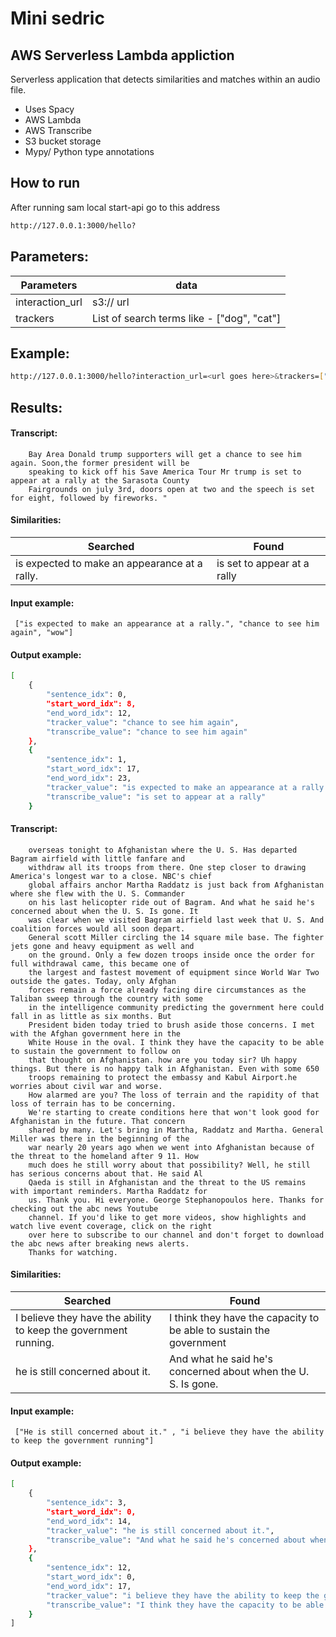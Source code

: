 # Mini sedric
## AWS Serverless Lambda appliction

Serverless application that detects similarities and matches within an audio file.
* Uses Spacy
* AWS Lambda
* AWS Transcribe
* S3 bucket storage
* Mypy/ Python type annotations

## How to run

After running sam local start-api go to this address
```sh
http://127.0.0.1:3000/hello?
```

## Parameters:

| Parameters | data |
| ------ | ------ |
| interaction_url | s3:// url  |
| trackers | List of search terms like - ["dog", "cat"] |

## Example:
```sh
http://127.0.0.1:3000/hello?interaction_url=<url goes here>&trackers=["hello sir, how are you?"]
```

## Results:

#### Transcript:

		Bay Area Donald trump supporters will get a chance to see him again. Soon,the former president will be
		speaking to kick off his Save America Tour Mr trump is set to appear at a rally at the Sarasota County
		Fairgrounds on july 3rd, doors open at two and the speech is set for eight, followed by fireworks. "

#### Similarities:
| Searched | Found |
| ------ | ------ |
| is expected to make an appearance at a rally. |is set to appear at a rally  |

#### Input example:
     ["is expected to make an appearance at a rally.", "chance to see him again", "wow"]

#### Output example:
```sh
[
    {
        "sentence_idx": 0,
        "start_word_idx": 8,
        "end_word_idx": 12,
        "tracker_value": "chance to see him again",
        "transcribe_value": "chance to see him again"
    },
    {
        "sentence_idx": 1,
        "start_word_idx": 17,
        "end_word_idx": 23,
        "tracker_value": "is expected to make an appearance at a rally.",
        "transcribe_value": "is set to appear at a rally"
    }
```

#### Transcript:

		overseas tonight to Afghanistan where the U. S. Has departed Bagram airfield with little fanfare and
        withdraw all its troops from there. One step closer to drawing America's longest war to a close. NBC's chief
        global affairs anchor Martha Raddatz is just back from Afghanistan where she flew with the U. S. Commander
        on his last helicopter ride out of Bagram. And what he said he's concerned about when the U. S. Is gone. It
        was clear when we visited Bagram airfield last week that U. S. And coalition forces would all soon depart.
        General scott Miller circling the 14 square mile base. The fighter jets gone and heavy equipment as well and
        on the ground. Only a few dozen troops inside once the order for full withdrawal came, this became one of
        the largest and fastest movement of equipment since World War Two outside the gates. Today, only Afghan
        forces remain a force already facing dire circumstances as the Taliban sweep through the country with some
        in the intelligence community predicting the government here could fall in as little as six months. But
        President biden today tried to brush aside those concerns. I met with the Afghan government here in the
        White House in the oval. I think they have the capacity to be able to sustain the government to follow on
        that thought on Afghanistan. how are you today sir? Uh happy things. But there is no happy talk in Afghanistan. Even with some 650 
        troops remaining to protect the embassy and Kabul Airport.he worries about civil war and worse.
        How alarmed are you? The loss of terrain and the rapidity of that loss of terrain has to be concerning.
        We're starting to create conditions here that won't look good for Afghanistan in the future. That concern
        shared by many. Let's bring in Martha, Raddatz and Martha. General Miller was there in the beginning of the
        war nearly 20 years ago when we went into Afghanistan because of the threat to the homeland after 9 11. How
        much does he still worry about that possibility? Well, he still has serious concerns about that. He said Al
        Qaeda is still in Afghanistan and the threat to the US remains with important reminders. Martha Raddatz for
        us. Thank you. Hi everyone. George Stephanopoulos here. Thanks for checking out the abc news Youtube
        channel. If you'd like to get more videos, show highlights and watch live event coverage, click on the right 
        over here to subscribe to our channel and don't forget to download the abc news after breaking news alerts. 
        Thanks for watching. 
   
#### Similarities:
| Searched | Found |
| ------ | ------ |
| I believe they have the ability to keep the government running. |I think they have the capacity to be able to sustain the government  |     
| he is still concerned about it. |And what he said he's concerned about when the U. S. Is gone. |     
#### Input example:
     ["He is still concerned about it." , "i believe they have the ability to keep the government running"]

#### Output example:
```sh
[
    {
        "sentence_idx": 3,
        "start_word_idx": 0,
        "end_word_idx": 14,
        "tracker_value": "he is still concerned about it.",
        "transcribe_value": "And what he said he's concerned about when the U. S. Is gone."
    },
    {
        "sentence_idx": 12,
        "start_word_idx": 0,
        "end_word_idx": 17,
        "tracker_value": "i believe they have the ability to keep the government running",
        "transcribe_value": "I think they have the capacity to be able to sustain the government to follow on that thought"
    }
]
```
